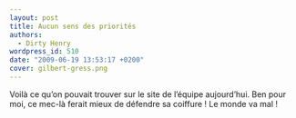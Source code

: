 ```yaml
---
layout: post
title: Aucun sens des priorités
authors:
  - Dirty Henry
wordpress_id: 510
date: "2009-06-19 13:53:17 +0200"
cover: gilbert-gress.png
---
```


Voilà ce qu’on pouvait trouver sur le site de l’équipe aujourd’hui. Ben pour
moi, ce mec-là ferait mieux de défendre sa coiffure ! Le monde va mal !
